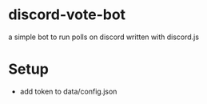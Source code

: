 # discord-vote-bot
 a simple bot to run polls on discord written with discord.js

# Setup 
- add token to data/config.json